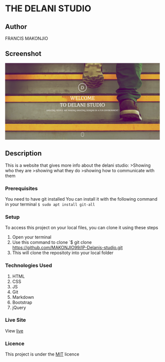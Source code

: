# THE DELANI STUDIO
## Author
FRANCIS MAKONJIO
## Screenshot
 ![](images/delanihome.png)
## Description
This is a website that gives more info about the delani studio:
          >Showing who they are
          >showing what they do
          >showing how to communicate with them

### Prerequisites
You need to have git installed
You can install it with the following command in your terminal
`$ sudo apt install git-all`
### Setup
To access this project on your local files, you can clone it using these steps
1. Open your terminal
2. Use this command to clone `$ git clone https://github.com/MAKONJIO99/IP-Delanis-studio.git
3. This will clone the repositoty into your local folder

### Technologies Used
1. HTML
2. CSS
3. JS
4. Git
5. Markdown
6. Bootstrap
7. jQuery

### Live Site
View [live](https://makonjio99.github.io/IP-Delanis-studio/)
### Licence
This project is under the  [MIT](LICENSE) licence